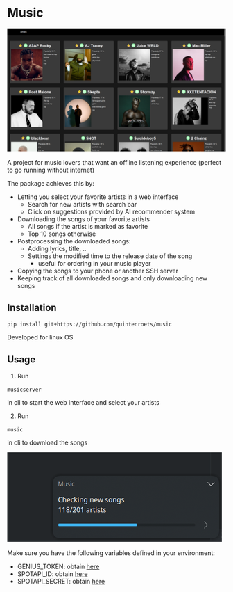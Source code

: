 # Music

![Alt text](examples/artists.png?raw=true)

A project for music lovers that want an offline listening experience (perfect to go running without internet)

The package achieves this by:
* Letting you select your favorite artists in a web interface
    * Search for new artists with search bar
    * Click on suggestions provided by AI recommender system
* Downloading the songs of your favorite artists
    * All songs if the artist is marked as favorite
    * Top 10 songs otherwise
* Postprocessing the downloaded songs:
    * Adding lyrics, title, ..
    * Settings the modified time to the release date of the song 
        * useful for ordering in your music player
* Copying the songs to your phone or another SSH server
* Keeping track of all downloaded songs and only downloading new songs

## Installation

```shell
pip install git+https://github.com/quintenroets/music
```
Developed for linux OS

## Usage
1) Run

```shell
musicserver
```
in cli to start the web interface and select your artists

2) Run

```shell
music
```
in cli to download the songs

![Alt text](examples/updating.png?raw=true)

Make sure you have the following variables defined in your environment:
* GENIUS_TOKEN: obtain [here](https://genius.com/api-clients/)
* SPOTAPI_ID: obtain [here](https://developer.spotify.com/documentation/general/guides/authorization/app-settings/)
* SPOTAPI_SECRET: obtain [here](https://developer.spotify.com/documentation/general/guides/authorization/app-settings/)
